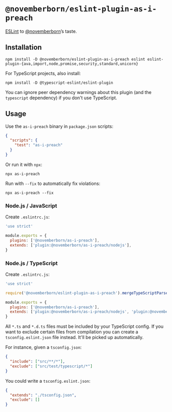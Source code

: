 # `@novemberborn/eslint-plugin-as-i-preach`

[ESLint](https://eslint.org) to [@novemberborn](https://novemberborn.net/)’s taste.

## Installation

```console
npm install -D @novemberborn/eslint-plugin-as-i-preach eslint eslint-plugin-{ava,import,node,promise,security,standard,unicorn}
```

For TypeScript projects, also install:

```console
npm install -D @typescript-eslint/eslint-plugin
```

You can ignore peer dependency warnings about this plugin (and the `typescript` dependency) if you don't use TypeScript.

## Usage

Use the `as-i-preach` binary in `package.json` scripts:

```json
{
  "scripts": {
    "test": "as-i-preach"
  }
}
```

Or run it with `npx`:

```console
npx as-i-preach
```

Run with `--fix` to automatically fix violations:

```console
npx as-i-preach --fix
```

### Node.js / JavaScript

Create `.eslintrc.js`:

```js
'use strict'

module.exports = {
  plugins: ['@novemberborn/as-i-preach'],
  extends: ['plugin:@novemberborn/as-i-preach/nodejs'],
}
```

### Node.js / TypeScript

Create `.eslintrc.js`:

```js
'use strict'

require('@novemberborn/eslint-plugin-as-i-preach').mergeTypeScriptParserOptions({ tsconfigRootDir: __dirname })

module.exports = {
  plugins: ['@novemberborn/as-i-preach'],
  extends: ['plugin:@novemberborn/as-i-preach/nodejs', 'plugin:@novemberborn/as-i-preach/typescript'],
}
```

All `*.ts` and `*.d.ts` files must be included by your TypeScript config. If you want to exclude certain files from compilation you can create a `tsconfig.eslint.json` file instead. It'll be picked up automatically.

For instance, given a `tsconfig.json`:

```json
{
  "include": ["src/**/*"],
  "exclude": ["src/test/typescript/*"]
}
```

You could write a `tsconfig.eslint.json`:

```json
{
  "extends": "./tsconfig.json",
  "exclude": []
}
```

